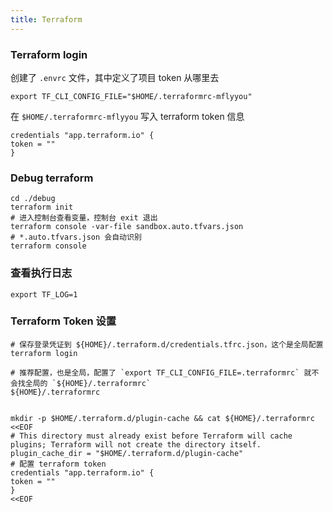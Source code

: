 ```yaml
---
title: Terraform
---
```


### Terraform login

创建了 `.envrc` 文件，其中定义了项目 token 从哪里去

```text
export TF_CLI_CONFIG_FILE="$HOME/.terraformrc-mflyyou"
```

在 `$HOME/.terraformrc-mflyyou` 写入 terraform token 信息

```text
credentials "app.terraform.io" {
token = ""
}
```

### Debug terraform

```shell
cd ./debug
terraform init
# 进入控制台查看变量，控制台 exit 退出
terraform console -var-file sandbox.auto.tfvars.json
# *.auto.tfvars.json 会自动识别
terraform console
```

### 查看执行日志

```shell
export TF_LOG=1
```

### Terraform Token 设置

```shell
# 保存登录凭证到 ${HOME}/.terraform.d/credentials.tfrc.json，这个是全局配置
terraform login

# 推荐配置，也是全局，配置了 `export TF_CLI_CONFIG_FILE=.terraformrc` 就不会找全局的 `${HOME}/.terraformrc`
${HOME}/.terraformrc


mkdir -p $HOME/.terraform.d/plugin-cache && cat ${HOME}/.terraformrc <<EOF
# This directory must already exist before Terraform will cache plugins; Terraform will not create the directory itself.
plugin_cache_dir = "$HOME/.terraform.d/plugin-cache"
# 配置 terraform token
credentials "app.terraform.io" {
token = ""
}
<<EOF
```
